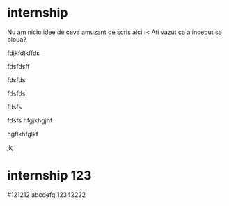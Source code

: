 # internship
Nu am nicio idee de ceva amuzant de scris aici :<
Ati vazut ca a inceput sa ploua?

fdjkfdjkffds

fdsfdsff

fdsfds

fdsfds

fdsfs

fdsfs
hfgjkhgjhf

hgflkhfglkf

jkj
# internship 123
#121212
abcdefg
12342222